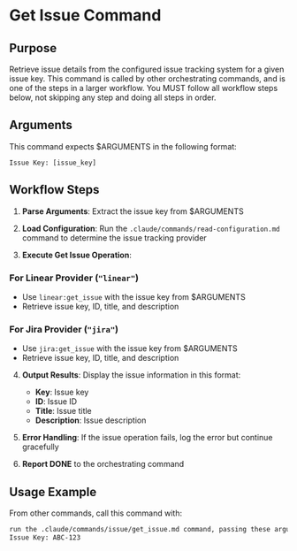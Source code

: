 # Get Issue Command

## Purpose

Retrieve issue details from the configured issue tracking system for a given issue key.
This command is called by other orchestrating commands, and is one of the steps in a larger workflow.
You MUST follow all workflow steps below, not skipping any step and doing all steps in order.

## Arguments

This command expects $ARGUMENTS in the following format:

```
Issue Key: [issue_key]
```

## Workflow Steps

1. **Parse Arguments**: Extract the issue key from $ARGUMENTS

2. **Load Configuration**: Run the `.claude/commands/read-configuration.md` command to determine the issue tracking provider

3. **Execute Get Issue Operation**:

### For Linear Provider (`"linear"`)
- Use `linear:get_issue` with the issue key from $ARGUMENTS
- Retrieve issue key, ID, title, and description

### For Jira Provider (`"jira"`)
- Use `jira:get_issue` with the issue key from $ARGUMENTS
- Retrieve issue key, ID, title, and description

4. **Output Results**: Display the issue information in this format:
   - **Key**: Issue key
   - **ID**: Issue ID
   - **Title**: Issue title
   - **Description**: Issue description

5. **Error Handling**: If the issue operation fails, log the error but continue gracefully

6. **Report DONE** to the orchestrating command

## Usage Example

From other commands, call this command with:

```markdown
run the .claude/commands/issue/get_issue.md command, passing these arguments:
Issue Key: ABC-123
```